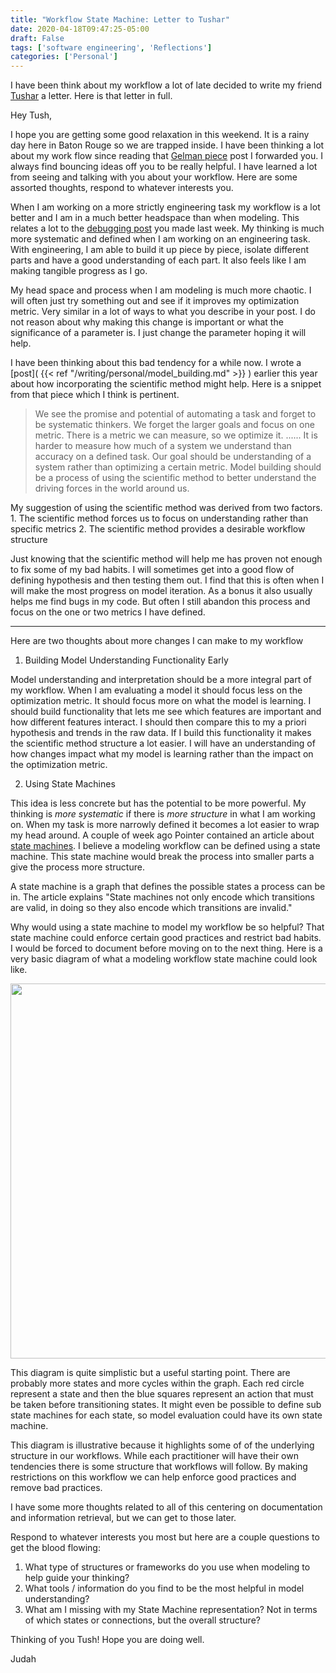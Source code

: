 ```yaml
---
title: "Workflow State Machine: Letter to Tushar"
date: 2020-04-18T09:47:25-05:00
draft: False
tags: ['software engineering', 'Reflections']
categories: ['Personal']
---
```


I have been think about my workflow a lot of late decided to write my friend [Tushar](https://tusharc.dev/) a letter. Here is that letter in full.

Hey Tush,

I hope you are getting some good relaxation in this weekend. It is a rainy day here in Baton Rouge so we are trapped inside. I have been thinking a lot about my work flow since reading that [Gelman piece](https://statmodeling.stat.columbia.edu/2020/04/04/toward-understanding-statistical-workflow/) post I forwarded you. I always find bouncing ideas off you to be really helpful. I have learned a lot from seeing and talking with you about your workflow. Here are some assorted thoughts, respond to whatever interests you.

When I am working on a more strictly engineering task my workflow is a lot better and I am in a much better headspace than when modeling. This relates a lot to the [debugging post](https://tusharc.dev/posts/debugging_attitude.html) you made last week. My thinking is much more systematic and defined when I am working on an engineering task. With engineering, I am able to build it up piece by piece, isolate different parts and have a good understanding of each part. It also feels like I am making tangible progress as I go.

My head space and process when I am modeling is much more chaotic. I will often just try something out and see if it improves my optimization metric. Very similar in a lot of ways to what you describe in your post. I do not reason about why making this change is important or what the significance of a parameter is. I just change the parameter hoping it will help.

I have been thinking about this bad tendency for a while now.  I wrote a [post](
{{< ref  "/writing/personal/model_building.md"  >}} )  earlier this year about how incorporating the scientific method might help. Here is a snippet from that piece which I think is pertinent.

> We see the promise and potential of automating a task and forget to be systematic thinkers. We forget the larger goals and focus on one metric. There is a metric we can measure, so we optimize it. ...... It is harder to measure how much of a system we understand than accuracy on a defined task. Our goal should be understanding of a system rather than optimizing a certain metric. Model building should be a process of using the scientific method to better understand the driving forces in the world around us.

My suggestion of using the scientific method was derived from two factors.
    1. The scientific method forces us to focus on understanding rather than specific metrics
    2. The scientific method provides a desirable workflow structure

Just knowing that the scientific method will help me has proven not enough to fix some of my bad habits. I will sometimes get into a good flow of defining hypothesis and then testing them out. I find that this is often when I will make the most progress on model iteration. As a bonus it also usually helps me find bugs in my code. But often I still abandon this process and focus on the one or two metrics I have defined.

* * *

Here are two thoughts about more changes I can make to my workflow

1. Building Model Understanding Functionality Early

Model understanding and interpretation should be a more integral part of my workflow. When I am evaluating a model it should focus less on the optimization metric. It should focus more on what the model is learning. I should build functionality that lets me see which features are important and how different features interact. I should then compare this to my a priori hypothesis and trends in the raw data. If I build this functionality it makes the scientific method structure a lot easier. I will have an understanding of how changes impact what my model is learning rather than the impact on the optimization metric.

2. Using State Machines

This idea is less concrete but has the potential to be more powerful. My thinking is *more systematic* if there is *more structure* in what I am working on. When my task is more narrowly defined it becomes a lot easier to wrap my head around. A couple of week ago Pointer contained an article about [state machines](https://blog.yoshuawuyts.com/state-machines/). I believe a modeling workflow can be defined using a state machine. This state machine would break the process into smaller parts a give the process more structure.

 A state machine is a graph that defines the possible states a process can be in. The article explains "State machines not only encode which transitions are valid, in doing so they also encode which transitions are invalid."

Why would using a state machine to model my workflow be so helpful? That state machine could enforce certain good practices and restrict bad habits. I would be forced to document before moving on to the next thing. Here is a very basic diagram of what a modeling workflow state machine could look like.

<center>

<img src="/img/writing/model_workflow.jpg" width="600">

</center>

This diagram is quite simplistic but a useful starting point. There are probably more states and more cycles within the graph. Each red circle represent a state and then the blue squares represent an action that must be taken before transitioning states. It might even be possible to define sub state machines for each state, so model evaluation could have its own state machine.

This diagram is illustrative because it highlights some of of the underlying structure in our workflows. While each practitioner will have their own tendencies there is some structure that workflows will follow. By making restrictions on this workflow we can help enforce good practices and remove bad practices.

I have some more thoughts related to all of this centering on documentation and information retrieval, but we can get to those later.

Respond to whatever interests you most but here are a couple questions to get the blood flowing:

1. What type of structures or frameworks do you use when modeling to help guide your thinking?
2. What tools / information do you find to be the most helpful in model understanding?
3. What am I missing with my State Machine representation? Not in terms of which states or connections, but the overall structure?

Thinking of you Tush! Hope you are doing well.

Judah
